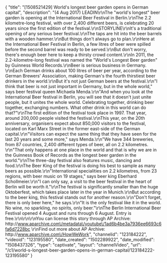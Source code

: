 {
    "title": "[1508521429] World's longest beer garden opens in German capital",
    "description": "(4 Aug 2017) LEADIN\r\nThe \"world's longest\" beer garden is opening at the International Beer Festival in Berlin.\r\nThe 2.2 kilometre-long festival, with over 2,400 different beers, is celebrating 20 years since the first edition of the festival.\r\nSTORYLINE\r\nIt's a traditional opening of any serious beer festival.\r\nThe taps are hit into the beer barrels with a wooden hammer.\r\nBut things don't always go to plan.\r\nHere at the International Beer Festival in Berlin, a few litres of beer were spilled before the second barrel was ready to be served.\r\nBut don't worry, there's enough beer here to keep a thirsty crowd content.\r\nIn 2011, the 2.2-kilometre-long festival was named the \"World's Longest Beer garden\" by Guinness World Records.\r\nBeer is serious business in Germany. \r\nEach German drinks about 100 litres of beer per year, according to the German Brewers' Association, making German's the fourth thirstiest beer drinkers in the world.\r\nBut it's not just German beers at the festival.\r\n\"I think that beer is not just important in Germany, but in the whole world,\" says beer festival queen Michaela Menda.\r\n\"And when you look at the International Beer festival in Berlin, you will see that it doesn't just unite people, but it unites the whole world. Celebrating together, drinking beer together, exchanging numbers. What other drink in this world can do that?\"\r\nThe first edition of the festival took place in 1997. That year, around 200,000 people visited the festival.\r\nThis year, on the 20th anniversary, organisers expect about 850,000 visitors to the festival, located on Karl Marx Street in the former east-side of the German capital.\r\n\"Visitors can expect the same thing that they have seen for the last 20 years and some more,\" says Menda.\r\n\"We have 344 breweries, from 87 countries, 2,400 different types of beer, all on 2.2 kilometres. \r\n\"That only happens at one place in the world and that is why we are in the Guinness Book of Records as the longest beer garden in the world.\"\r\nThe three-day festival also features music, dancing and food.\r\nThe Beer King of the festival is doing his best to sample as many beers as possible.\r\n\"International specialities on 2.2 kilometres, from 23 regions, with beer music on 19 stages,\" says beer king Eberhard Schollmeier.\r\n\"I can only say, a visit to the beer festival in the heart of Berlin will be worth it.\"\r\nThe festival is significantly smaller than the huge Oktoberfest, which takes place later in the year in Munich.\r\nBut according to the beer king, this festival stands out for another reason.\r\n\"Don't forget, there is only beer here,\" he says.\r\n\"It is the only festival like it in the world. No wine, no sparkling, no spirits, only beer.\"\r\nThe Berlin International Beer Festival opened 4 August and runs through 6 August. Entry is free.\r\n\r\n\r\nYou can license this story through AP Archive: http:\/\/www.aparchive.com\/metadata\/youtube\/1ad6b4be3a7936ee6693c6fa6d7228bc \r\nFind out more about AP Archive: http:\/\/www.aparchive.com\/HowWeWork",
    "channelid": "123184222",
    "videoid": "123195580",
    "date_created": "1502289922",
    "date_modified": "1508437326",
    "type": "captivate",
    "layout": "channelVideo",
    "url": "\/c1\/world-s-longest-beer-garden-opens-in-german-capital\/123184222-123195580"
}